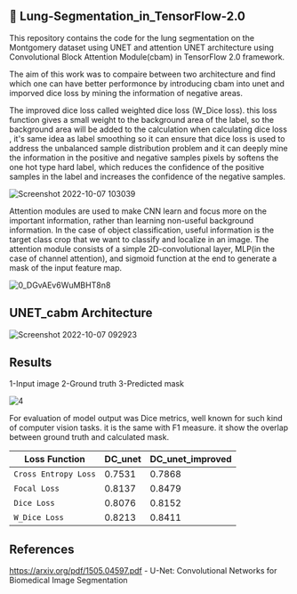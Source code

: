 ## 🦉 Lung-Segmentation_in_TensorFlow-2.0
This repository contains the code for the lung segmentation on the Montgomery dataset using UNET and attention UNET architecture using Convolutional Block Attention Module(cbam) in TensorFlow 2.0 framework.

The aim of this work was to compaire between two architecture and find which one can have better performonce by introducing cbam into unet and imporved dice loss by mining the information of negative areas. 

The improved dice loss called weighted dice loss (W_Dice loss). this loss function gives a small weight to the background area of the label, so the
background area will be added to the calculation when calculating dice loss , it's same idea as label smoothing so it can ensure that dice loss is
used to address the unbalanced sample distribution problem and it can deeply mine the information in the positive and negative samples pixels by softens 
the one hot type hard label, which reduces the confidence of the positive samples in the label and increases the confidence of the negative samples.

![Screenshot 2022-10-07 103039](https://user-images.githubusercontent.com/112108580/194523771-3fd3cfba-7e13-40cf-8521-eb7d92ca16f0.png)


Attention modules are used to make CNN learn and focus more on the important information, rather than learning non-useful background information. In the case of object classification, useful information is the target class crop that we want to classify and localize in an image.
The attention module consists of a simple 2D-convolutional layer, MLP(in the case of channel attention), and sigmoid function at the end to generate a mask of the input feature map.

![0_DGvAEv6WuMBHT8n8](https://user-images.githubusercontent.com/112108580/194531356-298e3b5e-0616-4342-b517-bea577d36281.png)


## UNET_cabm Architecture

![Screenshot 2022-10-07 092923](https://user-images.githubusercontent.com/112108580/194531952-37bc9242-1a39-4de3-841f-d3a3bfe08be6.jpg)


## Results 

1-Input image
2-Ground truth
3-Predicted mask

![4](https://user-images.githubusercontent.com/112108580/194534051-57a6fcaa-dc32-479f-939f-c857629ca28e.png)

For evaluation of model output was Dice metrics, well known for such kind of computer vision tasks. it is the same with F1 measure. it show the overlap between ground truth and calculated mask.

| Loss Function | DC_unet |DC_unet_improved|
| --- | --- | --- |
| `Cross Entropy Loss` | 0.7531 | 0.7868 |
| `Focal Loss` | 0.8137 | 0.8479 |
| `Dice Loss` | 0.8076 | 0.8152 |
| `W_Dice Loss` | 0.8213 | 0.8411 |

## References
https://arxiv.org/pdf/1505.04597.pdf - U-Net: Convolutional Networks for Biomedical Image Segmentation

